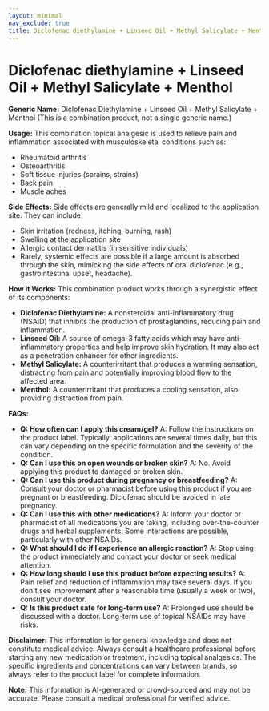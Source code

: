 ```yaml
---
layout: minimal
nav_exclude: true
title: Diclofenac diethylamine + Linseed Oil + Methyl Salicylate + Menthol
---
```


# Diclofenac diethylamine + Linseed Oil + Methyl Salicylate + Menthol

**Generic Name:** Diclofenac Diethylamine + Linseed Oil + Methyl Salicylate + Menthol (This is a combination product, not a single generic name.)


**Usage:** This combination topical analgesic is used to relieve pain and inflammation associated with musculoskeletal conditions such as:

* Rheumatoid arthritis
* Osteoarthritis
* Soft tissue injuries (sprains, strains)
* Back pain
* Muscle aches


**Side Effects:**  Side effects are generally mild and localized to the application site. They can include:

* Skin irritation (redness, itching, burning, rash)
* Swelling at the application site
* Allergic contact dermatitis (in sensitive individuals)
* Rarely, systemic effects are possible if a large amount is absorbed through the skin, mimicking the side effects of oral diclofenac (e.g., gastrointestinal upset, headache).


**How it Works:** This combination product works through a synergistic effect of its components:

* **Diclofenac Diethylamine:** A nonsteroidal anti-inflammatory drug (NSAID) that inhibits the production of prostaglandins, reducing pain and inflammation.
* **Linseed Oil:**  A source of omega-3 fatty acids which may have anti-inflammatory properties and help improve skin hydration. It may also act as a penetration enhancer for other ingredients.
* **Methyl Salicylate:**  A counterirritant that produces a warming sensation, distracting from pain and potentially improving blood flow to the affected area.
* **Menthol:** A counterirritant that produces a cooling sensation, also providing distraction from pain.


**FAQs:**

* **Q: How often can I apply this cream/gel?** A: Follow the instructions on the product label.  Typically, applications are several times daily, but this can vary depending on the specific formulation and the severity of the condition.
* **Q: Can I use this on open wounds or broken skin?** A: No. Avoid applying this product to damaged or broken skin.
* **Q: Can I use this product during pregnancy or breastfeeding?** A: Consult your doctor or pharmacist before using this product if you are pregnant or breastfeeding. Diclofenac should be avoided in late pregnancy.
* **Q: Can I use this with other medications?** A: Inform your doctor or pharmacist of all medications you are taking, including over-the-counter drugs and herbal supplements. Some interactions are possible, particularly with other NSAIDs.
* **Q: What should I do if I experience an allergic reaction?** A: Stop using the product immediately and contact your doctor or seek medical attention.
* **Q: How long should I use this product before expecting results?** A:  Pain relief and reduction of inflammation may take several days.  If you don't see improvement after a reasonable time (usually a week or two), consult your doctor.
* **Q: Is this product safe for long-term use?** A:  Prolonged use should be discussed with a doctor. Long-term use of topical NSAIDs may have risks.


**Disclaimer:** This information is for general knowledge and does not constitute medical advice. Always consult a healthcare professional before starting any new medication or treatment, including topical analgesics.  The specific ingredients and concentrations can vary between brands, so always refer to the product label for complete information.


**Note:** This information is AI-generated or crowd-sourced and may not be accurate. Please consult a medical professional for verified advice.
